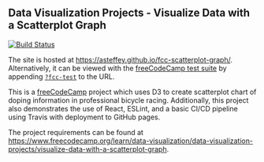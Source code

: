 ## Data Visualization Projects - Visualize Data with a Scatterplot Graph

[![Build Status](https://travis-ci.org/asteffey/fcc-scatterplot-graph.svg?branch=master)](https://travis-ci.org/asteffey/fcc-scatterplot-graph)

The site is hosted at https://asteffey.github.io/fcc-scatterplot-graph/.  
Alternatively, it can be viewed with the [freeCodeCamp test suite](https://cdn.freecodecamp.org/testable-projects-fcc/v1/bundle.js) 
by appending [`?fcc-test`](https://asteffey.github.io/fcc-scatterplot-graph/?fcc-test) to the URL.

This is a [freeCodeCamp](https://www.freecodecamp.org/) project which uses D3 to create scatterplot chart of doping information in professional bicycle racing. Additionally, this project also demonstrates the use of React, ESLint, and a basic CI/CD pipeline using Travis with deployment to GitHub pages.

The project requirements can be found at https://www.freecodecamp.org/learn/data-visualization/data-visualization-projects/visualize-data-with-a-scatterplot-graph.
